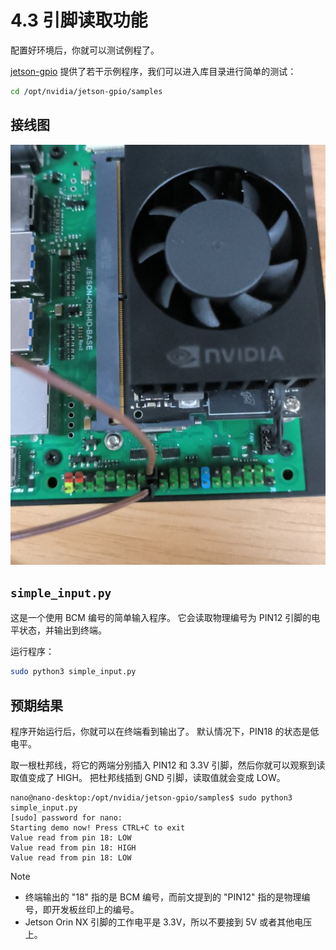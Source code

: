 # 4.3 引脚读取功能

配置好环境后，你就可以测试例程了。

[jetson-gpio](https://github.com/NVIDIA/jetson-gpio)
提供了若干示例程序，我们可以进入库目录进行简单的测试：

```bash
cd /opt/nvidia/jetson-gpio/samples
```

## 接线图

![Wiring diagram](images/wiring_diagram_4_3.png)

## `simple_input.py`

这是一个使用 BCM 编号的简单输入程序。
它会读取物理编号为 PIN12 引脚的电平状态，并输出到终端。

运行程序：
    
```bash
sudo python3 simple_input.py
```

## 预期结果

程序开始运行后，你就可以在终端看到输出了。
默认情况下，PIN18 的状态是低电平。

取一根杜邦线，将它的两端分别插入 PIN12 和 3.3V 引脚，然后你就可以观察到读取值变成了 HIGH。
把杜邦线插到 GND 引脚，读取值就会变成 LOW。

```
nano@nano-desktop:/opt/nvidia/jetson-gpio/samples$ sudo python3 simple_input.py
[sudo] password for nano:
Starting demo now! Press CTRL+C to exit
Value read from pin 18: LOW
Value read from pin 18: HIGH
Value read from pin 18: LOW
```

> [!NOTE]
> - 终端输出的 "18" 指的是 BCM 编号，而前文提到的 "PIN12" 指的是物理编号，即开发板丝印上的编号。
> - Jetson Orin NX 引脚的工作电平是 3.3V，所以不要接到 5V 或者其他电压上。
